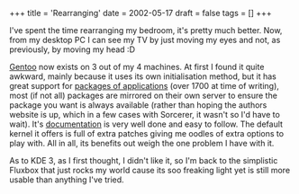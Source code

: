+++
title = 'Rearranging'
date = 2002-05-17
draft = false
tags = []
+++

I've spent the time rearranging my bedroom, it's pretty much better. 
Now, from my desktop PC I can see my TV by just moving my eyes and not, as previously, by moving my head :D

[Gentoo](https://www.gentoo.org/) now exists on 3 out of my 4 machines. 
At first I found it quite awkward, mainly because it uses its own initialisation method, 
but it has great support for [packages of applications](https://web.archive.org/web/20020526154320/http://www.gentoo.org/index-packages.html) (over 1700 at time of writing), 
most (if not all) packages are mirrored on their own server to ensure the package you 
want is always available (rather than hoping the authors website is up, which in a few 
cases with Sorcerer, it wasn't so I'd have to wait). 
It's [documentation](https://web.archive.org/web/20020526154320/http://www.gentoo.org/index-docs.html) is very well 
done and easy to follow. The default kernel it offers is full of extra patches giving 
me oodles of extra options to play with. All in all, its benefits out weigh the one problem I have with it.

As to KDE 3, as I first thought, I didn't like it, 
so I'm back to the simplistic Fluxbox that just rocks my world 
cause its soo freaking light yet is still more usable than anything I've tried.

